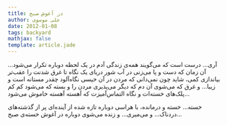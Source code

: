 ```yaml
---
title: در آغوش صبح
author: علی موسوی
date: 2012-01-08
tags: backyard
mathjax: false
template: article.jade
---
```


آری... درست است که می‌گویند همه‌ی زندگی آدم در یک لحظه دوباره تکرار می‌شود...
آن زمان که دست و پا می‌زنی در آب شور دریای یک نگاه تا غرق شدنت را عقب‌تر بیاندازی کمی، شاید چون نمی‌دانی که مردن در آن خیسی نگاه‌آلود چقدر مستانه است و زیبا...
و غرق که می‌شوی آن دم که دیگر می‌پذیری مردن را و بسته که می‌شود کم کم پلک‌های خسته‌ات و نگاه التماس‌آمیزت که آهسته آهسته خاموش می‌شود...

خسته... خسته و درمانده، با هراسی دوباره تازه شده از آینده‌ای پر از گذشته‌های دردناک... و می‌میری... و زنده می‌شوی دوباره در آغوش خسته‌ی صبح...

